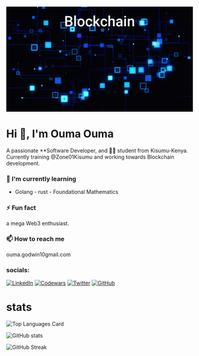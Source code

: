 ![Profile Banner](https://github.com/garveyshah/garveyshah/blob/main/banner/blockchain-development-services-blockchain-development-company-in-india.gif)

  # Hi 👋, I'm **Ouma Ouma**
A passionate **Software Developer, and  👩‍💻 student from Kisumu-Kenya. Currently training @Zone01Kisumu and working towards Blockchain development.

### 🌱 I'm currently learning
- Golang      - rust      - Foundational Mathematics

### ⚡ Fun fact
a mega Web3 enthusiast.

### 📫 How to reach me 
ouma.godwin10gmail.com

### socials:
[![LinkedIn](https://img.shields.io/badge/LinkedIn-Profile-informational?style=flat-logo=linkedin&logoColor=white&color=0A66C2)](https://www.linkedin.com/in/ouma-ouma-a01716267)
[![Codewars](https://www.codewars.com/users/your_username/badges/micro)](https://www.codewars.com/users/garveyshah)
[![Twitter](https://img.shields.io/badge/Twitter-Profile-informational?style=flat-logo=twitter&logoColor=white&color=1DA1F2)](https://twitter.com/ouma_godwin1)
[![GitHub](https://img.shields.io/badge/GitHub-Profile-informational?style=flat-logo=github&logoColor=white&color=181717)](https://github.com/garveyshah)

# stats
![Top Languages Card](https://github-readme-stats.vercel.app/api/top-langs/?username=garveyshah&layout=compact)

![GitHub stats](https://github-readme-stats.vercel.app/api?username=garveyshah&show_icons=true&theme=radical)

![GitHub Streak](https://github-readme-streak-stats.herokuapp.com/?user=garveyshah)

